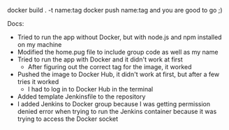 docker build . -t name:tag
docker push name:tag
and you are good to go ;)

Docs:
- Tried to run the app without Docker, but with node.js and npm installed on my machine
- Modified the home.pug file to include group code as well as my name
- Tried to run the app with Docker and it didn't work at first
    - After figuring out the correct tag for the image, it worked
- Pushed the image to Docker Hub, it didn't work at first, but after a few tries it worked
    - I had to log in to Docker Hub in the terminal
- Added template Jenkinsfile to the repository
- I added Jenkins to Docker group because I was getting permission denied error when trying to run the Jenkins container because it was trying to access the Docker socket
